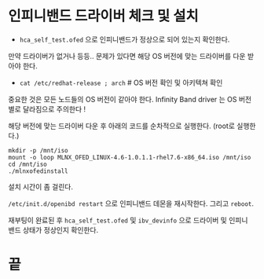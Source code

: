 # 인피니밴드 드라이버 체크 및 설치

* `hca_self_test.ofed` 으로 인피니밴드가 정상으로 되어 있는지 확인한다.

만약 드라이버가 없거나 등등.. 문제가 있다면 해당 OS 버전에 맞는 드라이버를 다운 받아야 한다.

* `cat /etc/redhat-release ; arch` # OS 버전 확인 및 아키텍쳐 확인

중요한 것은 모든 노드들의 OS 버전이 같아야 한다. Infinity Band driver 는 OS 버전별로 달라짐으로 주의한다 !

해당 버전에 맞는 드라이버 다운 후 아래의 코드를 순차적으로 실행한다. (root로 실행한다.)
```
mkdir -p /mnt/iso
mount -o loop MLNX_OFED_LINUX-4.6-1.0.1.1-rhel7.6-x86_64.iso /mnt/iso
cd /mnt/iso
./mlnxofedinstall
```

설치 시간이 좀 걸린다.

`/etc/init.d/openibd restart` 으로 인피니밴드 데몬을 재시작한다. 그리고 `reboot`.

재부팅이 완료된 후 `hca_self_test.ofed` 및 `ibv_devinfo` 으로 드라이버 및 인피니 밴드 상태가 정상인지 확인한다.

# 끝
